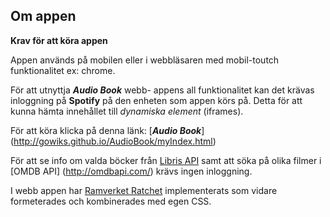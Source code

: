 ## Om appen

**Krav för att köra appen**

Appen används på mobilen eller i webbläsaren med mobil-toutch funktionalitet ex: chrome. 

För att utnyttja **_Audio Book_** webb- appens all funktionalitet kan det krävas inloggning på **Spotify** på den enheten som appen körs på. Detta för att kunna hämta innehållet till _dynamiska element_ (iframes). 

För att köra klicka på denna länk: [**_Audio Book_**] (http://gowiks.github.io/AudioBook/myIndex.html)

För att se info om valda böcker från [Libris API](http://librishelp.libris.kb.se/help/xsearch_swe.jsp?open=tech) samt att söka på olika filmer i [OMDB API] (http://omdbapi.com/) krävs ingen inloggning.

I webb appen har [Ramverket Ratchet](http://goratchet.com/) implementerats som vidare formeterades och kombinerades med egen CSS. 

